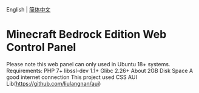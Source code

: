 English | [简体中文](https://github.com/CNflysky/MCBE-Web-Control-Panel/blob/master/README_cn.md)

Minecraft Bedrock Edition Web Control Panel
======
Please note this web panel can only used in Ubuntu 18+ systems.
Requirements:
PHP 7+
libssl-dev 1.1+
Glibc 2.26+
About 2GB Disk Space
A good internet connection
This project used CSS AUI Lib(https://github.com/liulangnan/aui)  
